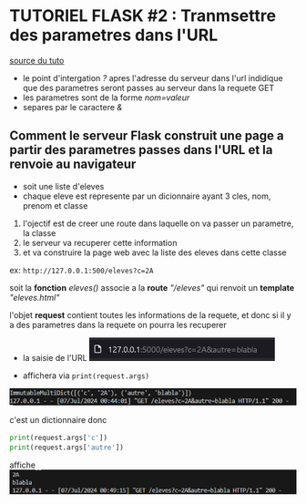 TUTORIEL FLASK #2 : Tranmsettre des parametres dans l'URL
=========================================================

[source du tuto](https://www.youtube.com/watch?v=lvxqvNXniVc&list=PLV1TsfPiCx8PXHsHeJKvSSC8zfi4Kvcfs&index=2)

- le point d'intergation _?_ apres l'adresse du serveur dans l'url indidique que des parametres seront passes au serveur dans la requete GET
- les parametres sont de la forme _nom=valeur_
- separes par le caractere _&_

Comment le serveur Flask construit une page a partir des parametres passes dans l'URL et la renvoie au navigateur
-----------------------------------------------------------------------------------------------------------------

- soit une liste d'eleves
- chaque eleve est represente par un dicionnaire ayant 3 cles, nom, prenom et classe

1. l'ojectif est de creer une route dans laquelle on va passer un parametre, la classe
2. le serveur va recuperer cette information
3. et va construire la page web avec la liste des eleves dans cette classe

ex: ```http://127.0.0.1:500/eleves?c=2A```


soit la **fonction** _eleves()_ associe a la **route** _"/eleves"_ qui renvoit un **template** _"eleves.html"_


l'objet **request** contient toutes les informations de la requete, et donc si il y a des parametres dans la requete on pourra les recuperer

- la saisie de l'URL ![url avec parametres](image.png)

- affichera via  ```print(request.args)``` 

![affichage dictionnaire](image-1.png)


c'est un dictionnaire donc 
```python
print(request.args['c'])
print(request.args['autre'])
```
affiche
![valeur du dictionnaire](image-2.png)